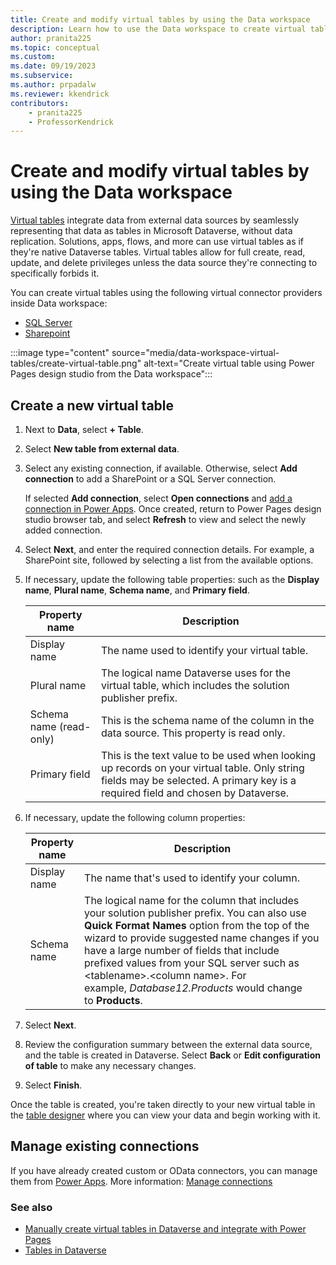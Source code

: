 ```yaml
---
title: Create and modify virtual tables by using the Data workspace
description: Learn how to use the Data workspace to create virtual tables in Microsoft Dataverse.
author: pranita225
ms.topic: conceptual
ms.custom: 
ms.date: 09/19/2023
ms.subservice:
ms.author: prpadalw
ms.reviewer: kkendrick
contributors:
    - pranita225
    - ProfessorKendrick
---
```


# Create and modify virtual tables by using the Data workspace

[Virtual tables](/power-apps/maker/data-platform/create-edit-virtual-entities) integrate data from external data sources by seamlessly representing that data as tables in Microsoft Dataverse, without data replication. Solutions, apps, flows, and more can use virtual tables as if they're native Dataverse tables. Virtual tables allow for full create, read, update, and delete privileges unless the data source they're connecting to specifically forbids it.

You can create virtual tables using the following virtual connector providers inside Data workspace:

- [SQL Server](/connectors/sql/)
- [Sharepoint](/connectors/sharepoint/)

:::image type="content" source="media/data-workspace-virtual-tables/create-virtual-table.png" alt-text="Create virtual table using Power Pages design studio from the Data workspace":::

## Create a new virtual table

1. Next to **Data**, select **+ Table**.

1. Select **New table from external data**.

1. Select any existing connection, if available. Otherwise, select **Add connection** to add a SharePoint or a SQL Server connection.

    If selected **Add connection**, select **Open connections** and [add a connection in Power Apps](/power-apps/maker/canvas-apps/add-data-connection). Once created, return to Power Pages design studio browser tab, and select **Refresh** to view and select the newly added connection.

1. Select **Next**, and enter the required connection details. For example, a SharePoint site, followed by selecting a list from the available options.

1. If necessary, update the following table properties: such as the **Display name**, **Plural name**, **Schema name**, and **Primary field**.

    | Property name | Description |
    | - | - |
    | Display name | The name used to identify your virtual table. |
    | Plural name | The logical name Dataverse uses for the virtual table, which includes the solution publisher prefix. |
    | Schema name (read-only) | This is the schema name of the column in the data source. This property is read only. |
    | Primary field | This is the text value to be used when looking up records on your virtual table. Only string fields may be selected. A primary key is a required field and chosen by Dataverse. |

1. If necessary, update the following column properties:

    | Property name | Description |
    | - | - |
    | Display name | The name that's used to identify your column. |
    | Schema name | The logical name for the column that includes your solution publisher prefix. You can also use **Quick Format Names** option from the top of the wizard to provide suggested name changes if you have a large number of fields that include prefixed values from your SQL server such as &lt;tablename&gt;.&lt;column name&gt;. For example, *Database12.Products* would change to **Products**. |

1. Select **Next**.

1. Review the configuration summary between the external data source, and the table is created in Dataverse. Select **Back** or **Edit configuration of table** to make any necessary changes.

1. Select **Finish**.

Once the table is created, you're taken directly to your new virtual table in the [table designer](data-workspace-tables.md#table-designer) where you can view your data and begin working with it.

## Manage existing connections

If you have already created custom or OData connectors, you can manage them from [Power Apps](https://make.powerapps.com). More information: [Manage connections](/power-apps/maker/canvas-apps/add-manage-connections)

### See also

- [Manually create virtual tables in Dataverse and integrate with Power Pages](virtual-tables.md)
- [Tables in Dataverse](/power-apps/maker/data-platform/entity-overview/)
